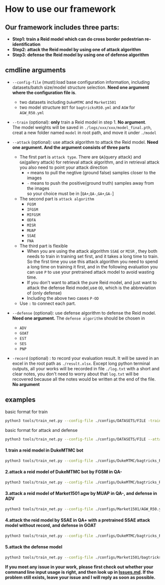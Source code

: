 # How to use our framework

## Our framework includes three parts:

- **Step1: train a Reid model which can do cross border pedestrian re-identification**
- **Step2: attack the Reid model by using one of attack algorithm**
- **Step3: defense the Reid model by using one of defense algorithm**

## cmdline arguments

- `--config-file` (must):load base configuration information, including datasets/batch size/model structure selection. 
 **Need one argument where the configuration file is**.
  - two datasets including `DukeMTMC` and `Market1501`
  - two model structure `BOT` for `bagtricksR50.yml` and `AGW` for `AGW_R50.yml` 
 
- `--train` (optional):  **only** train a Reid model in step 1. **No argument**.<br>The model weights will be saved in `./logs/xxx/xxx/model_final.pth`, creat a new folder named `model` in root path, and move it under `./model` 

- `--attack` (optional): use attack algorithm to attack the Reid model. **Need one argument. And the argument consists of three parts** 
  - The first part is `attack type`. 
  There are `QA`(query attack) and `GA`(gallery attack) for retrieval attack algorithm, and in retrieval attack you also need to point your attack direction
    - `+` means to pull the negtive (ground false) samples closer to the images
    - `-` means to push the positive(ground truth) samples away from the images
  <br>so your choice must be in [`QA+`,`QA-`,`GA+`,`GA-`]
  - The second part is `attack algorithm`
    - `FGSM`
    - `IFGSM`
    - `MIFGSM`
    - `ODFA`
    - `MISR`
    - `MUAP`
    - `SSAE`
    - `FNA`
  - The third part is flexible
    - When you are using the attack algorithm `SSAE` or `MISR` , they both needs to train in training set first, and it takes a long time to train. So the first time you use this attack algorithm you need to spend a long time on training it first, and in the following evaluation you can use `P` to use your pretrained attack model to avoid wasting time.
    - If you don't want to attack the pure Reid model, and just want to attack the defense Reid model,use `OD`, which is the abbreviation of (only defense)
    - Including the above two cases `P-OD`
  - Use `:` to connect each part.
  
- `--defense` (optional): use defense algorithm to defense the Reid model. **Need one argument.** The `defense algorithm` should be chosen in 
  - `ADV`
  - `GOAT`
  - `EST`
  - `SES`
  - `PNP`
  
- `-record` (optional) : to record your evaluation result. It will be saved in an excel in the root path as `./result.xlsx`. Except long python terminal outputs, all your works will be recorded in file `./log.txt` with a short and clear notes, you don't need to worry about that `log.txt` will be recovered because all the notes would be written at the end of the file. **No argument**


## examples
basic format for train
```bash
python3 tools/train_net.py --config-file ./configs/DATASETS/FILE -train MODEL.DEVICE 'cuda:0'
```
basic format for attack and defense
```bash
python3 tools/train_net.py --config-file ./configs/DATASETS/FILE --attack X:X:X --defense X MODEL.DEVICE 'cuda:0'
```
#### 1.train a reid model in DukeMTMC bot
```bash
python3 tools/train_net.py --config-file ./configs/DukeMTMC/bagtricks_R50.yml --train MODEL.DEVICE 'cuda:0'
```
#### 2.attack a reid model of DukeMTMC bot by FGSM in QA-
```bash
python3 tools/train_net.py --config-file ./configs/DukeMTMC/bagtricks_R50.yml --attack QA-:FGSM MODEL.DEVICE 'cuda:0'
```
#### 3.attack a reid model of Market1501 agw by MUAP in QA-, and defense in ADV
```bash
python3 tools/train_net.py --config-file ./configs/Market1501/AGW_R50.yml --attack QA-:MUAP --defense ADV MODEL.DEVICE 'cuda:0'
```
#### 4.attack the reid model by SSAE in QA+ with a pretrained SSAE attack model without record, and defense in GOAT
```bash
python3 tools/train_net.py --config-file ./configs/DukeMTMC/bagtricks_R50.yml --attack QA+:SSAE:P --defense GOAT MODEL.DEVICE 'cuda:0'
```
#### 5.attack the defense model
```bash
python3 tools/train_net.py --config-file ./configs/Market1501/bagtricks_R50.yml --attack GA-:IFGSM:OD --defense SES --record MODEL.DEVICE 'cuda:0'
```

**If you meet any issue in your work, please first check out whether your command line input usage is right, and then look up in [Issues.md](Issues.md). If the problem still exists, leave your issue and I will reply as soon as possible.**
